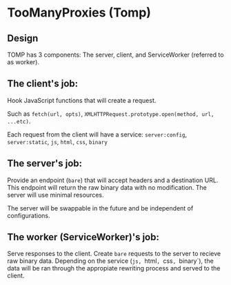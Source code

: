 # TooManyProxies (Tomp)

## Design

TOMP has 3 components: The server, client, and ServiceWorker (referred to as worker).

## The client's job:

Hook JavaScript functions that will create a request.

Such as `fetch(url, opts)`, `XMLHTTPRequest.prototype.open(method, url, ...etc)`.

Each request from the client will have a service: `server:config`, `server:static`, `js`, `html`, `css`, `binary`

## The server's job:

Provide an endpoint (`bare`) that will accept headers and a destination URL. This endpoint will return the raw binary data with no modification. The server will use minimal resources.

The server will be swappable in the future and be independent of configurations.

## The worker (ServiceWorker)'s job:

Serve responses to the client. Create `bare` requests to the server to recieve raw binary data. Depending on the service (`js, `html`, `css`, `binary`), the data will be ran through the appropiate rewriting process and served to the client.